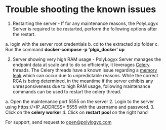 Trouble shooting the known issues
=================================
1. Restarting the server - If for any maintenance reasons, the PolyLogyx Server is required to be restarted, perform the following options after the restart.

a. login with the server root credentials
b. cd to the extracted zip folder
c. Run the command **docker-compose -p 'plgx_docker' up**

2. Server showing very high RAM usage - PolyLogyx Server manages the endpoint data at scale and to do so efficiently, it leverages [Celery](https://github.com/celery/) threads. The Celery threads have a known issue regarding a [memory leak](https://github.com/celery/celery/issues/4843) which can occur due to unpredictable reasons. While the correct RCA is being determined, in the meantime if the server exhibits any unresponsiveness due to high RAM usage, following maintenance commands can be used to restart the celery thread.

a. Open the maintenance port 5555 on the server
2. Login to the server using https://<IP_ADDRESS>:5555 with the username and password.
3. Click on the **celery worker**
4. Click on **restart pool** on the right hand

For support, send request to open@polylogyx.com


